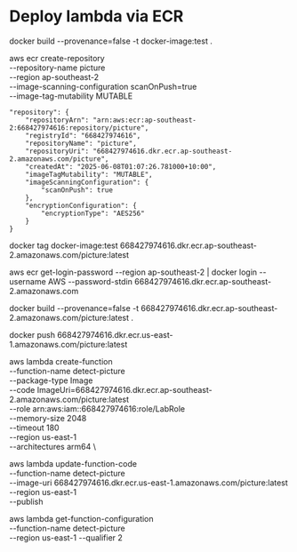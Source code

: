 # Deploy lambda via ECR

docker build --provenance=false -t docker-image:test .

aws ecr create-repository \
  --repository-name picture \
  --region ap-southeast-2 \
  --image-scanning-configuration scanOnPush=true \
  --image-tag-mutability MUTABLE


    "repository": {
        "repositoryArn": "arn:aws:ecr:ap-southeast-2:668427974616:repository/picture",
        "registryId": "668427974616",
        "repositoryName": "picture",
        "repositoryUri": "668427974616.dkr.ecr.ap-southeast-2.amazonaws.com/picture",
        "createdAt": "2025-06-08T01:07:26.781000+10:00",
        "imageTagMutability": "MUTABLE",
        "imageScanningConfiguration": {
            "scanOnPush": true
        },
        "encryptionConfiguration": {
            "encryptionType": "AES256"
        }
    }

docker tag docker-image:test 668427974616.dkr.ecr.ap-southeast-2.amazonaws.com/picture:latest

aws ecr get-login-password --region ap-southeast-2 | docker login --username AWS --password-stdin 668427974616.dkr.ecr.ap-southeast-2.amazonaws.com

docker build --provenance=false -t 668427974616.dkr.ecr.ap-southeast-2.amazonaws.com/picture:latest .

docker push 668427974616.dkr.ecr.us-east-1.amazonaws.com/picture:latest

aws lambda create-function \
  --function-name detect-picture \
  --package-type Image \
  --code ImageUri=668427974616.dkr.ecr.ap-southeast-2.amazonaws.com/picture:latest \
  --role arn:aws:iam::668427974616:role/LabRole \
  --memory-size 2048 \
  --timeout 180 \
  --region us-east-1 \
  --architectures arm64 \


  aws lambda update-function-code \
  --function-name detect-picture \
  --image-uri 668427974616.dkr.ecr.us-east-1.amazonaws.com/picture:latest \
  --region us-east-1 \
  --publish

  aws lambda get-function-configuration \
  --function-name detect-picture \
  --region us-east-1
  --qualifier 2


